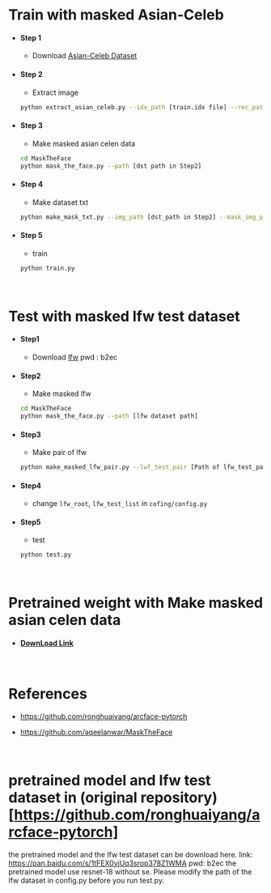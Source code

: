 # Train with masked Asian-Celeb
- #### Step 1
  - Download [Asian-Celeb Dataset](https://github.com/deepinsight/insightface/wiki/Dataset-Zoo)
- #### Step 2
  - Extract image
  ```bash
  python extract_asian_celeb.py --idx_path [train.idx file] --rec_path [train.rec file] --write_path [dst path]
  ```
- #### Step 3
  - Make masked asian celen data
  ```bash
  cd MaskTheFace
  python mask_the_face.py --path [dst path in Step2]
  ``` 
- #### Step 4
  - Make dataset txt
  ```bash
  python make_mask_txt.py --img_path [dst_path in Step2] --mask_img_path [result path in Step 3]
  ```
- #### Step 5
  - train
  ```bash
  python train.py
  ```

<br>

# Test with masked lfw test dataset
- #### Step1
  - Download [lfw](https://pan.baidu.com/s/1tFEX0yjUq3srop378Z1WMA ) pwd : b2ec
- #### Step2
  - Make masked lfw
  ```bash
  cd MaskTheFace
  python mask_the_face.py --path [lfw dataset path]
  ```
- #### Step3
  - Make pair of lfw
  ```bash
  python make_masked_lfw_pair.py --lwf_test_pair [Path of lfw_test_pair.txt] --masked_lfw_path [result path of in Step2] --dst_root [dst path of result txt file]
  ```
- #### Step4
  - change `lfw_root`, `lfw_test_list` in `cofing/config.py`

- #### Step5
  - test
  ```bash
  python test.py
  ```

<br>

# Pretrained weight with Make masked asian celen data
- #### [DownLoad Link](https://drive.google.com/drive/folders/13Mp6qz9E9L3Z3C9ScKxcOytc2j6cK079)

<br>

# References
- https://github.com/ronghuaiyang/arcface-pytorch

- https://github.com/aqeelanwar/MaskTheFace

<br>

# pretrained model and lfw test dataset in (original repository)[https://github.com/ronghuaiyang/arcface-pytorch]
the pretrained model and the lfw test dataset can be download here. link: https://pan.baidu.com/s/1tFEX0yjUq3srop378Z1WMA pwd: b2ec
the pretrained model use resnet-18 without se. Please modify the path of the lfw dataset in config.py before you run test.py.
